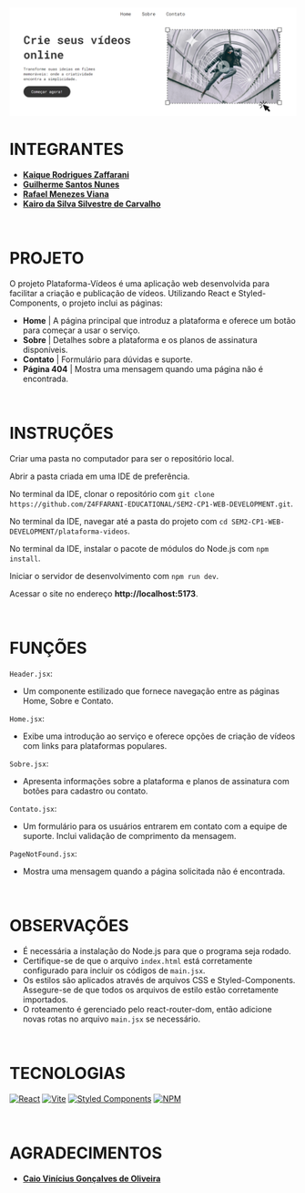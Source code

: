 ![Banner](./plataforma-videos/assets/banner.png)

# INTEGRANTES
- **[Kaique Rodrigues Zaffarani](https://github.com/Z4ffarani)**
- **[Guilherme Santos Nunes](https://github.com/sannunez)**
- **[Rafael Menezes Viana](https://github.com/vianafs)**
- **[Kairo da Silva Silvestre de Carvalho](https://github.com/KairoSilvestre)**

<br>

# PROJETO
O projeto Plataforma-Vídeos é uma aplicação web desenvolvida para facilitar a criação e publicação de vídeos. Utilizando React e Styled-Components, o projeto inclui as páginas:
- **Home** | A página principal que introduz a plataforma e oferece um botão para começar a usar o serviço.
- **Sobre** | Detalhes sobre a plataforma e os planos de assinatura disponíveis.
- **Contato** | Formulário para dúvidas e suporte.
- **Página 404** | Mostra uma mensagem quando uma página não é encontrada.

<br>

# INSTRUÇÕES
Criar uma pasta no computador para ser o repositório local.

Abrir a pasta criada em uma IDE de preferência.

No terminal da IDE, clonar o repositório com `git clone https://github.com/Z4FFARANI-EDUCATIONAL/SEM2-CP1-WEB-DEVELOPMENT.git`.

No terminal da IDE, navegar até a pasta do projeto com ``cd SEM2-CP1-WEB-DEVELOPMENT/plataforma-videos``.

No terminal da IDE, instalar o pacote de módulos do Node.js com ``npm install``.

Iniciar o servidor de desenvolvimento com ``npm run dev``.

Acessar o site no endereço **http://localhost:5173**.

<br>

# FUNÇÕES
``Header.jsx``:
- Um componente estilizado que fornece navegação entre as páginas Home, Sobre e Contato.

``Home.jsx``:
- Exibe uma introdução ao serviço e oferece opções de criação de vídeos com links para plataformas populares.

``Sobre.jsx``:
- Apresenta informações sobre a plataforma e planos de assinatura com botões para cadastro ou contato.

``Contato.jsx``:
- Um formulário para os usuários entrarem em contato com a equipe de suporte. Inclui validação de comprimento da mensagem.

``PageNotFound.jsx``:
- Mostra uma mensagem quando a página solicitada não é encontrada.

<br>

# OBSERVAÇÕES
- É necessária a instalação do Node.js para que o programa seja rodado.
- Certifique-se de que o arquivo ``index.html`` está corretamente configurado para incluir os códigos de ``main.jsx``.
- Os estilos são aplicados através de arquivos CSS e Styled-Components. Assegure-se de que todos os arquivos de estilo estão corretamente importados.
- O roteamento é gerenciado pelo react-router-dom, então adicione novas rotas no arquivo ``main.jsx`` se necessário.

<br>

# TECNOLOGIAS
[![React](https://img.shields.io/badge/react-%2320232a.svg?style=for-the-badge&logo=react&logoColor=%2361DAFB)](https://react.dev)
[![Vite](https://img.shields.io/badge/vite-%23646CFF.svg?style=for-the-badge&logo=vite&logoColor=white)](https://vitejs.dev)
[![Styled Components](https://img.shields.io/badge/styled--components-DB7093?style=for-the-badge&logo=styled-components&logoColor=white)](https://styled-components.com)
[![NPM](https://img.shields.io/badge/NPM-%23CB3837.svg?style=for-the-badge&logo=npm&logoColor=white)](https://www.npmjs.com/package/react-router-dom)

<br>

# AGRADECIMENTOS
- **[Caio Vinícius Gonçalves de Oliveira](https://github.com/caiooliveira-tech)**
